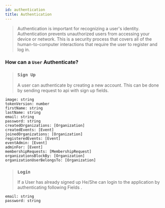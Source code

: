 ```yaml
---
id: authentication
title: Authentication
---
```

> Authentication is important for recognizing a user's identity. Authentication prevents unauthorized users from accessing your device or network. This is a security process that covers all of the human-to-computer interactions that require the user to register and log in.

### How can a `User` Authenticate?

> ### `Sign Up`
>
> A user can authenticate by creating a new account. This can be done by sending request to api with sign up fields.

    image: string
    tokenVersion: number
    firstName: string
    lastName: string
    email: string
    password: string
    createdOrganizations: [Organization]
    createdEvents: [Event]
    joinedOrganizations: [Organization]
    registeredEvents: [Event]
    eventAdmin: [Event]
    adminFor: [Event]
    membershipRequests: [MembershipRequest]
    organizationsBlockBy: [Organization]
    organizationUserBelongsTo: [Organization]

> ### `Login`
>
> If a User has already signed up He/She can login to the application by authenticating following Fields .

    email: string
    password: string
